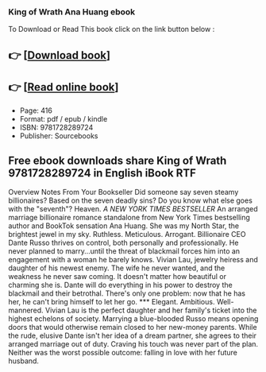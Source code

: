 ### King of Wrath Ana Huang ebook

To Download or Read This book click on the link button below :

## 👉  [**[Download book](http://get-pdfs.com/download.php?group=book&from=github.com&id=695437&lnk=1064 "Download book")**]

## 👉  [**[Read online book](http://get-pdfs.com/download.php?group=book&from=github.com&id=695437&lnk=1064 "Read online book")**]


* Page: 416
* Format: pdf / epub / kindle
* ISBN: 9781728289724
* Publisher: Sourcebooks



## Free ebook downloads share King of Wrath 9781728289724 in English iBook RTF


Overview
Notes From Your Bookseller Did someone say seven steamy billionaires? Based on the seven deadly sins? Do you know what else goes with the &quot;seventh&quot;? Heaven. *A NEW YORK TIMES BESTSELLER* An arranged marriage billionaire romance standalone from New York Times bestselling author and BookTok sensation Ana Huang. She was my North Star, the brightest jewel in my sky. Ruthless. Meticulous. Arrogant. Billionaire CEO Dante Russo thrives on control, both personally and professionally. He never planned to marry…until the threat of blackmail forces him into an engagement with a woman he barely knows. Vivian Lau, jewelry heiress and daughter of his newest enemy. The wife he never wanted, and the weakness he never saw coming. It doesn&#039;t matter how beautiful or charming she is. Dante will do everything in his power to destroy the blackmail and their betrothal. There&#039;s only one problem: now that he has her, he can&#039;t bring himself to let her go. *** Elegant. Ambitious. Well-mannered. Vivian Lau is the perfect daughter and her family&#039;s ticket into the highest echelons of society. Marrying a blue-blooded Russo means opening doors that would otherwise remain closed to her new-money parents. While the rude, elusive Dante isn&#039;t her idea of a dream partner, she agrees to their arranged marriage out of duty. Craving his touch was never part of the plan. Neither was the worst possible outcome: falling in love with her future husband.



